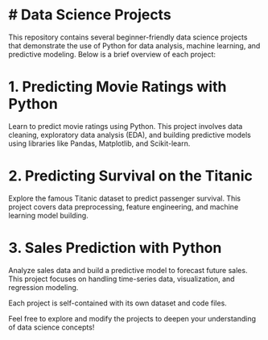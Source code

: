 # # Data Science Projects

This repository contains several beginner-friendly data science projects that demonstrate the use of Python for data analysis, machine learning, and predictive modeling. Below is a brief overview of each project:

 # 1. Predicting Movie Ratings with Python

Learn to predict movie ratings using Python. This project involves data cleaning, exploratory data analysis (EDA), and building predictive models using libraries like Pandas, Matplotlib, and Scikit-learn.

# 2. Predicting Survival on the Titanic

Explore the famous Titanic dataset to predict passenger survival. This project covers data preprocessing, feature engineering, and machine learning model building.

# 3. Sales Prediction with Python

Analyze sales data and build a predictive model to forecast future sales. This project focuses on handling time-series data, visualization, and regression modeling.

Each project is self-contained with its own dataset and code files.

Feel free to explore and modify the projects to deepen your understanding of data science concepts!
